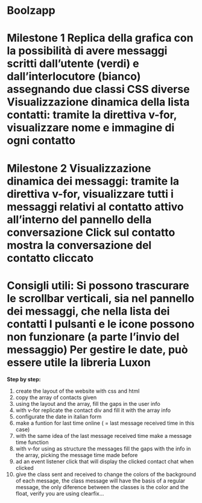 **Boolzapp**
===
**Milestone 1**
Replica della grafica con la possibilità di avere messaggi scritti dall’utente (verdi) e dall’interlocutore (bianco) assegnando due classi CSS diverse
Visualizzazione dinamica della lista contatti: tramite la direttiva v-for, visualizzare nome e immagine di ogni contatto
===
**Milestone 2**
Visualizzazione dinamica dei messaggi: tramite la direttiva v-for, visualizzare tutti i messaggi relativi al contatto attivo all’interno del pannello della conversazione
Click sul contatto mostra la conversazione del contatto cliccato
===
**Consigli utili:**
Si possono trascurare le scrollbar verticali, sia nel pannello dei messaggi, che nella lista dei contatti
I pulsanti e le icone possono non funzionare (a parte l’invio del messaggio)
Per gestire le date, può essere utile la libreria Luxon
===
**Step by step:**
1. create the layout of the website with css and html
2. copy the array of contacts given 
3. using the layout and the array, fill the gaps in the user info
4. with v-for replicate the contact div and fill it with the array info
5. configurate the date in italian form
5. make a funtion for last time online ( = last message received time in this case)
6. with the same idea of the last message received time make a message time function
7. with v-for using as structure the messages fill the gaps with the info in the array, picking the message time made before
8. ad an event listener click that will display the clicked contact chat when clicked
9. give the class sent and received to change the colors of the background of each message, the class message will have the basis of a regular message, the only diference between the classes is the color and the float, verify you are using clearfix...


